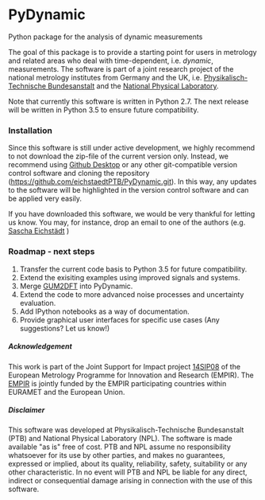 # PyDynamic
Python package for the analysis of dynamic measurements

The goal of this package is to provide a starting point for users in metrology and related areas who deal with time-dependent, i.e. *dynamic*, measurements.
The software is part of a joint research project of the national metrology institutes from Germany and the UK, i.e. [Physikalisch-Technische Bundesanstalt](http://www.ptb.de/cms/en.html)
and the [National Physical Laboratory](http://www.npl.co.uk).

Note that currently this software is written in Python 2.7. The next release will be written in Python 3.5 to ensure future compatibility.

### Installation
Since this software is still under active development, we highly recommend to not download the zip-file of the current version only. Instead, we recommend using [Github Desktop](https://desktop.github.com) or any other git-compatible version control software and cloning the repository (https://github.com/eichstaedtPTB/PyDynamic.git). In this way, any updates to the software will be highlighted in the version control software and can be applied very easily.

If you have downloaded this software, we would be very thankful for letting us know. You may, for instance, drop an email to one of the authors (e.g. [Sascha Eichstädt](mailto:sascha.eichstaedt@ptb.de) )

### Roadmap - next steps

1. Transfer the current code basis to Python 3.5 for future compatibility.
2. Extend the exisiting examples using improved signals and systems.
3. Merge [GUM2DFT](https://www.ptb.de/cms/en/ptb/fachabteilungen/abt8/fb-84/ag-842/dynamischemessungen-842/download-gum2dft.html) into PyDynamic.
4. Extend the code to more advanced noise processes and uncertainty evaluation.
5. Add IPython notebooks as a way of documentation.
6. Provide graphical user interfaces for specific use cases (Any suggestions? Let us know!)

##### Acknowledgement
This work is part of the Joint Support for Impact project [14SIP08](http://mathmet.org/projects/14SIP08) of the European Metrology Programme for Innovation and Research (EMPIR). 
The [EMPIR](http://msu.euramet.org) is jointly funded by the EMPIR participating countries within EURAMET and the European Union.

##### Disclaimer
This software was developed at Physikalisch-Technische Bundesanstalt (PTB) and National Physical Laboratory (NPL). 
The software is made available "as is" free of cost. PTB and NPL assume no responsibility whatsoever for its use by other parties, 
and makes no guarantees, expressed or implied, about its quality, reliability, safety, suitability or any other characteristic. 
In no event will PTB and NPL be liable for any direct, indirect or consequential damage arising in connection with the use of this software.
